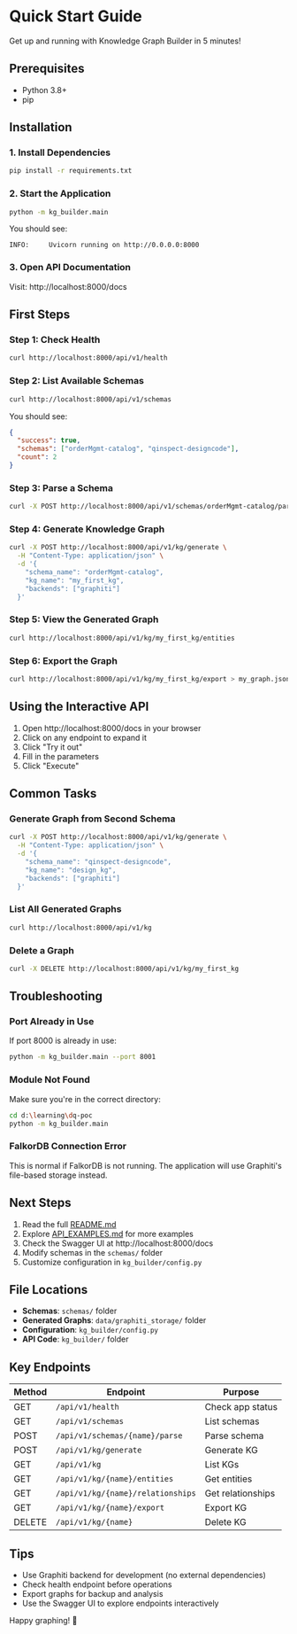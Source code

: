 # Quick Start Guide

Get up and running with Knowledge Graph Builder in 5 minutes!

## Prerequisites
- Python 3.8+
- pip

## Installation

### 1. Install Dependencies
```bash
pip install -r requirements.txt
```

### 2. Start the Application
```bash
python -m kg_builder.main
```

You should see:
```
INFO:     Uvicorn running on http://0.0.0.0:8000
```

### 3. Open API Documentation
Visit: http://localhost:8000/docs

## First Steps

### Step 1: Check Health
```bash
curl http://localhost:8000/api/v1/health
```

### Step 2: List Available Schemas
```bash
curl http://localhost:8000/api/v1/schemas
```

You should see:
```json
{
  "success": true,
  "schemas": ["orderMgmt-catalog", "qinspect-designcode"],
  "count": 2
}
```

### Step 3: Parse a Schema
```bash
curl -X POST http://localhost:8000/api/v1/schemas/orderMgmt-catalog/parse
```

### Step 4: Generate Knowledge Graph
```bash
curl -X POST http://localhost:8000/api/v1/kg/generate \
  -H "Content-Type: application/json" \
  -d '{
    "schema_name": "orderMgmt-catalog",
    "kg_name": "my_first_kg",
    "backends": ["graphiti"]
  }'
```

### Step 5: View the Generated Graph
```bash
curl http://localhost:8000/api/v1/kg/my_first_kg/entities
```

### Step 6: Export the Graph
```bash
curl http://localhost:8000/api/v1/kg/my_first_kg/export > my_graph.json
```

## Using the Interactive API

1. Open http://localhost:8000/docs in your browser
2. Click on any endpoint to expand it
3. Click "Try it out"
4. Fill in the parameters
5. Click "Execute"

## Common Tasks

### Generate Graph from Second Schema
```bash
curl -X POST http://localhost:8000/api/v1/kg/generate \
  -H "Content-Type: application/json" \
  -d '{
    "schema_name": "qinspect-designcode",
    "kg_name": "design_kg",
    "backends": ["graphiti"]
  }'
```

### List All Generated Graphs
```bash
curl http://localhost:8000/api/v1/kg
```

### Delete a Graph
```bash
curl -X DELETE http://localhost:8000/api/v1/kg/my_first_kg
```

## Troubleshooting

### Port Already in Use
If port 8000 is already in use:
```bash
python -m kg_builder.main --port 8001
```

### Module Not Found
Make sure you're in the correct directory:
```bash
cd d:\learning\dq-poc
python -m kg_builder.main
```

### FalkorDB Connection Error
This is normal if FalkorDB is not running. The application will use Graphiti's file-based storage instead.

## Next Steps

1. Read the full [README.md](README.md)
2. Explore [API_EXAMPLES.md](API_EXAMPLES.md) for more examples
3. Check the Swagger UI at http://localhost:8000/docs
4. Modify schemas in the `schemas/` folder
5. Customize configuration in `kg_builder/config.py`

## File Locations

- **Schemas**: `schemas/` folder
- **Generated Graphs**: `data/graphiti_storage/` folder
- **Configuration**: `kg_builder/config.py`
- **API Code**: `kg_builder/` folder

## Key Endpoints

| Method | Endpoint | Purpose |
|--------|----------|---------|
| GET | `/api/v1/health` | Check app status |
| GET | `/api/v1/schemas` | List schemas |
| POST | `/api/v1/schemas/{name}/parse` | Parse schema |
| POST | `/api/v1/kg/generate` | Generate KG |
| GET | `/api/v1/kg` | List KGs |
| GET | `/api/v1/kg/{name}/entities` | Get entities |
| GET | `/api/v1/kg/{name}/relationships` | Get relationships |
| GET | `/api/v1/kg/{name}/export` | Export KG |
| DELETE | `/api/v1/kg/{name}` | Delete KG |

## Tips

- Use Graphiti backend for development (no external dependencies)
- Check health endpoint before operations
- Export graphs for backup and analysis
- Use the Swagger UI to explore endpoints interactively

Happy graphing! 🎉

